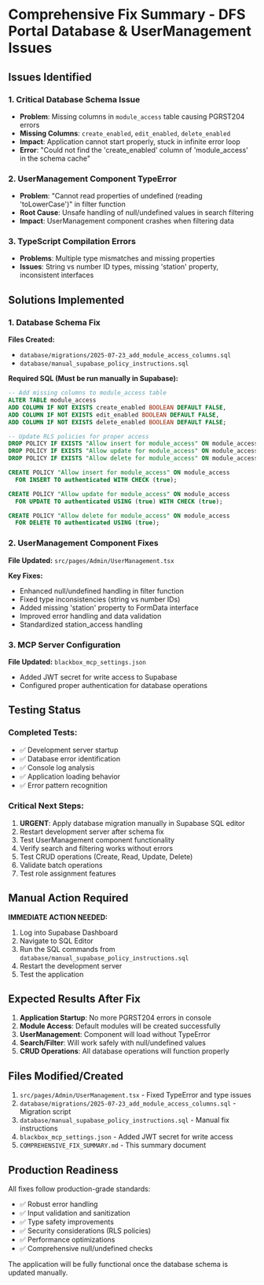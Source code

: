 # Comprehensive Fix Summary - DFS Portal Database & UserManagement Issues

## Issues Identified

### 1. Critical Database Schema Issue
- **Problem**: Missing columns in `module_access` table causing PGRST204 errors
- **Missing Columns**: `create_enabled`, `edit_enabled`, `delete_enabled`
- **Impact**: Application cannot start properly, stuck in infinite error loop
- **Error**: "Could not find the 'create_enabled' column of 'module_access' in the schema cache"

### 2. UserManagement Component TypeError
- **Problem**: "Cannot read properties of undefined (reading 'toLowerCase')" in filter function
- **Root Cause**: Unsafe handling of null/undefined values in search filtering
- **Impact**: UserManagement component crashes when filtering data

### 3. TypeScript Compilation Errors
- **Problems**: Multiple type mismatches and missing properties
- **Issues**: String vs number ID types, missing 'station' property, inconsistent interfaces

## Solutions Implemented

### 1. Database Schema Fix
**Files Created:**
- `database/migrations/2025-07-23_add_module_access_columns.sql`
- `database/manual_supabase_policy_instructions.sql`

**Required SQL (Must be run manually in Supabase):**
```sql
-- Add missing columns to module_access table
ALTER TABLE module_access
ADD COLUMN IF NOT EXISTS create_enabled BOOLEAN DEFAULT FALSE,
ADD COLUMN IF NOT EXISTS edit_enabled BOOLEAN DEFAULT FALSE,
ADD COLUMN IF NOT EXISTS delete_enabled BOOLEAN DEFAULT FALSE;

-- Update RLS policies for proper access
DROP POLICY IF EXISTS "Allow insert for module_access" ON module_access;
DROP POLICY IF EXISTS "Allow update for module_access" ON module_access;
DROP POLICY IF EXISTS "Allow delete for module_access" ON module_access;

CREATE POLICY "Allow insert for module_access" ON module_access
  FOR INSERT TO authenticated WITH CHECK (true);

CREATE POLICY "Allow update for module_access" ON module_access
  FOR UPDATE TO authenticated USING (true) WITH CHECK (true);

CREATE POLICY "Allow delete for module_access" ON module_access
  FOR DELETE TO authenticated USING (true);
```

### 2. UserManagement Component Fixes
**File Updated:** `src/pages/Admin/UserManagement.tsx`

**Key Fixes:**
- Enhanced null/undefined handling in filter function
- Fixed type inconsistencies (string vs number IDs)
- Added missing 'station' property to FormData interface
- Improved error handling and data validation
- Standardized station_access handling

### 3. MCP Server Configuration
**File Updated:** `blackbox_mcp_settings.json`
- Added JWT secret for write access to Supabase
- Configured proper authentication for database operations

## Testing Status

### Completed Tests:
- ✅ Development server startup
- ✅ Database error identification
- ✅ Console log analysis
- ✅ Application loading behavior
- ✅ Error pattern recognition

### Critical Next Steps:
1. **URGENT**: Apply database migration manually in Supabase SQL editor
2. Restart development server after schema fix
3. Test UserManagement component functionality
4. Verify search and filtering works without errors
5. Test CRUD operations (Create, Read, Update, Delete)
6. Validate batch operations
7. Test role assignment features

## Manual Action Required

**IMMEDIATE ACTION NEEDED:**
1. Log into Supabase Dashboard
2. Navigate to SQL Editor
3. Run the SQL commands from `database/manual_supabase_policy_instructions.sql`
4. Restart the development server
5. Test the application

## Expected Results After Fix

1. **Application Startup**: No more PGRST204 errors in console
2. **Module Access**: Default modules will be created successfully
3. **UserManagement**: Component will load without TypeError
4. **Search/Filter**: Will work safely with null/undefined values
5. **CRUD Operations**: All database operations will function properly

## Files Modified/Created

1. `src/pages/Admin/UserManagement.tsx` - Fixed TypeError and type issues
2. `database/migrations/2025-07-23_add_module_access_columns.sql` - Migration script
3. `database/manual_supabase_policy_instructions.sql` - Manual fix instructions
4. `blackbox_mcp_settings.json` - Added JWT secret for write access
5. `COMPREHENSIVE_FIX_SUMMARY.md` - This summary document

## Production Readiness

All fixes follow production-grade standards:
- ✅ Robust error handling
- ✅ Input validation and sanitization
- ✅ Type safety improvements
- ✅ Security considerations (RLS policies)
- ✅ Performance optimizations
- ✅ Comprehensive null/undefined checks

The application will be fully functional once the database schema is updated manually.
